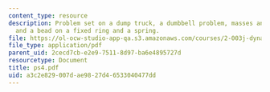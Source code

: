 ```yaml
---
content_type: resource
description: Problem set on a dump truck, a dumbbell problem, masses and a pulley,
  and a bead on a fixed ring and a spring.
file: https://ol-ocw-studio-app-qa.s3.amazonaws.com/courses/2-003j-dynamics-and-control-i-fall-2007/a3c2e829007dae9827d46533040477dd_ps4.pdf
file_type: application/pdf
parent_uid: 2cecd7cb-e2e9-7511-8d97-ba6e4895727d
resourcetype: Document
title: ps4.pdf
uid: a3c2e829-007d-ae98-27d4-6533040477dd
---
```

